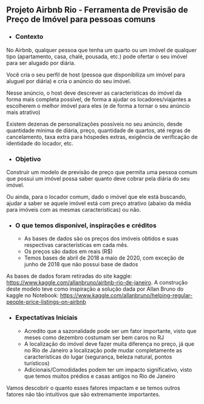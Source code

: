 ## Projeto Airbnb Rio - Ferramenta de Previsão de Preço de Imóvel para pessoas comuns

- ### Contexto

No Airbnb, qualquer pessoa que tenha um quarto ou um imóvel de qualquer tipo (apartamento, casa, chalé, pousada, etc.) pode ofertar o seu imóvel para ser alugado por diária.

Você cria o seu perfil de host (pessoa que disponibiliza um imóvel para aluguel por diária) e cria o anúncio do seu imóvel.

Nesse anúncio, o host deve descrever as características do imóvel da forma mais completa possível, de forma a ajudar os locadores/viajantes a escolherem o melhor imóvel para eles (e de forma a tornar o seu anúncio mais atrativo)

Existem dezenas de personalizações possíveis no seu anúncio, desde quantidade mínima de diária, preço, quantidade de quartos, até regras de cancelamento, taxa extra para hóspedes extras, exigência de verificação de identidade do locador, etc.

- ### Objetivo

Construir um modelo de previsão de preço que permita uma pessoa comum que possui um imóvel possa saber quanto deve cobrar pela diária do seu imóvel.

Ou ainda, para o locador comum, dado o imóvel que ele está buscando, ajudar a saber se aquele imóvel está com preço atrativo (abaixo da média para imóveis com as mesmas características) ou não.

- ### O que temos disponível, inspirações e créditos

    - As bases de dados são os preços dos imóveis obtidos e suas respectivas características em cada mês.
    - Os preços são dados em reais (R$)
    - Temos bases de abril de 2018 a maio de 2020, com exceção de junho de 2018 que não possui base de dados

As bases de dados foram retiradas do site kaggle: https://www.kaggle.com/allanbruno/airbnb-rio-de-janeiro. A construção deste modelo teve como inspiração a solução dada por Allan Bruno do kaggle no Notebook: https://www.kaggle.com/allanbruno/helping-regular-people-price-listings-on-airbnb

- ### Expectativas Iniciais

    - Acredito que a sazonalidade pode ser um fator importante, visto que meses como dezembro costumam ser bem caros no RJ
    - A localização do imóvel deve fazer muita diferença no preço, já que no Rio de Janeiro a localização pode mudar completamente as características do lugar (segurança, beleza natural, pontos turísticos)
    - Adicionais/Comodidades podem ter um impacto significativo, visto que temos muitos prédios e casas antigos no Rio de Janeiro

Vamos descobrir o quanto esses fatores impactam e se temos outros fatores não tão intuitivos que são extremamente importantes.
